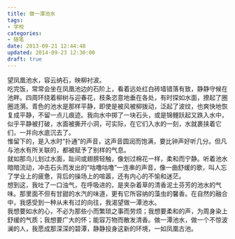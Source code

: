 ```yaml
---
title: 做一潭池水
tags:
- 学校
categories:
- 随笔
date: 2013-09-21 12:44:48
updated: 2014-09-23 12:30:00
draft: true
---
```

望凤凰池水，容云纳石，映柳衬波。 <!--more-->  
吃完饭，常常会坐在凤凰池边的石阶上，看着远处红白砖墙错落有致，静静守候在池畔。四周环绕着柳树与迎春花，枝条恣意地垂在各处，有时探如水面，撩起了圈圈涟漪。青色的池水是那样平静，即使是被风被柳拨动，泛起了波纹，也爽快地恢复成平静，不留一点儿痕迹。我向水中掷了一块石头，或是锦鲤跃起又跌入水中，似乎平静被打破，水面被撕开小洞，可实际，在它们入水的一刻，水就裹挟着它们，一并向水底沉去了。  
惟留下的，是入水时“扑通”的声音，这声音圆润而饱满，要比钟声好听几分。但凡与池水有所关联的，都被赋予了别样的气息。  
就如那鸟儿划过水面，趾间或翅膀轻触，像划过棉花一样，柔和而宁静。听着池水暗暗流动，冲击石头而发出的“咕噜咕噜”一连串的声音，像一曲舒缓的歌，叫人忘了学业上的疲惫，背后的操场上的喧嚣，还有内心的不愉和迷茫。  
想到这，我吐了一口浊气，在呼吸进的，是夹杂着草的清香泥土芬芳的池水的气味。那里面不但有甘甜的水汽的味道，更有它所容纳的藻虫的馨香。在自然的融合中，我感受到一种从未有过的向往，我渴望做一潭池水。  
我想要如水的心，不必为那些小而繁琐之事而劳烦；我想要柔和的声，为周身染上舒缓的气质；我想要广大的怀；能容万物而散发清香。做一潭池水，做一个不惊波澜的人，我愿成那深深的碧潭，静静投身这新的环境，一如凤凰古池。